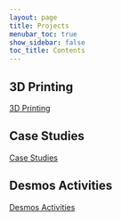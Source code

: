 ```yaml
---
layout: page
title: Projects
menubar_toc: true
show_sidebar: false
toc_title: Contents
---
```


## 3D Printing
[3D Printing](/projects/printing-3d)

## Case Studies
[Case Studies](/projects/case-studies)

## Desmos Activities
[Desmos Activities](/projects/desmos)